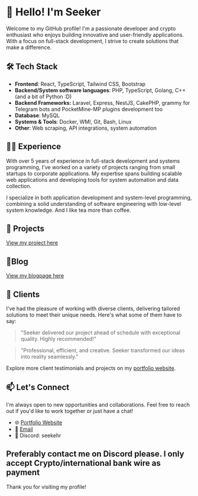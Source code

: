 # 👋 Hello! I'm Seeker

Welcome to my GitHub profile! I'm a passionate developer and crypto enthusiast who enjoys building innovative and user-friendly applications. With a focus on full-stack development, I strive to create solutions that make a difference.

## 🛠️ Tech Stack

- **Frontend**: React, TypeScript, Tailwind CSS, Bootstrap
- **Backend/System software languages**: PHP, TypeScript, Golang, C++ (and a bit of Python :D)
- **Backend Frameworks:** Laravel, Express, NestJS, CakePHP, grammy for Telegram bots and PocketMine-MP plugins development too
- **Database**: MySQL
- **Systems & Tools**: Docker, WMI, Git, Bash, Linux
- **Other**: Web scraping, API integrations, system automation

## 🧑‍💼 Experience

With over 5 years of experience in full-stack development and systems programming, I've worked on a variety of projects ranging from small startups to corporate applications. My expertise spans building scalable web applications and developing tools for system automation and data collection.

I specialize in both application development and system-level programming, combining a solid understanding of software engineering with low-level system knowledge. And I like tea more than coffee. 

## 🚀 Projects
[View my project here](https://seekehr.github.io/projects.html)

## 📝Blog
[View my blogpage here](https://seekehr.github.io/blog/)

## 🤝 Clients

I've had the pleasure of working with diverse clients, delivering tailored solutions to meet their unique needs. Here's what some of them have to say:

> "Seeker delivered our project ahead of schedule with exceptional quality. Highly recommended!"

> "Professional, efficient, and creative. Seeker transformed our ideas into reality seamlessly."

Explore more client testimonials and projects on my [portfolio website](https://seekehr.github.io/clients.html).

## 📫 Let's Connect

I'm always open to new opportunities and collaborations. Feel free to reach out if you'd like to work together or just have a chat!

- 🌐 [Portfolio Website](https://seekehr.github.io)
- 📧 [Email](mailto:grouchyseeker@gmail.com)
- 💼 Discord: seekehr

**Preferably contact me on Discord please. I only accept Crypto/international bank wire as payment**
---

Thank you for visiting my profile!
